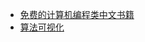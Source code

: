 * [免费的计算机编程类中文书籍](https://github.com/justjavac/free-programming-books-zh_CN)
* [算法可视化](https://github.com/parkjs814/AlgorithmVisualizer)